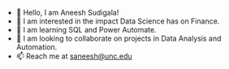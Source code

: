 - 👋 Hello, I am Aneesh Sudigala!
- 👀 I am interested in the impact Data Science has on Finance.
- 🌱 I am learning SQL and Power Automate.
- 💞️ I am looking to collaborate on projects in Data Analysis and Automation.
- 📫 Reach me at saneesh@unc.edu
